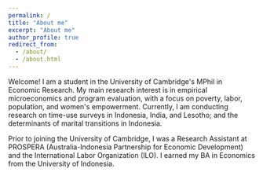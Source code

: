```yaml
---
permalink: /
title: "About me"
excerpt: "About me"
author_profile: true
redirect_from: 
  - /about/
  - /about.html
---
```


Welcome! I am a student in the University of Cambridge's MPhil in Economic Research. My main research interest is in empirical microeconomics and program evaluation, with a focus on poverty, labor, population, and women's empowerment. Currently, I am conducting research on time-use surveys in Indonesia, India, and Lesotho; and the determinants of marital transitions in Indonesia.

Prior to joining the University of Cambridge, I was a Research Assistant at PROSPERA (Australia-Indonesia Partnership for Economic Development) and the International Labor Organization (ILO). I earned my BA in Economics from the University of Indonesia.